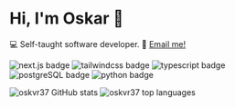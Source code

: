 # Hi, I'm Oskar 👋

💻 Self-taught software developer.
📧 [Email me!](mailto:osk.dudzinski@gmail.com)

![next.js badge](https://img.shields.io/badge/next.js-000000?style=for-the-badge&logo=next.js&logoColor=white)
![tailwindcss badge](https://img.shields.io/badge/tailwindcss-000000?style=for-the-badge&logo=tailwind-css&logoColor=white)
![typescript badge](https://img.shields.io/badge/typescript-000000?style=for-the-badge&logo=typescript&logoColor=white)
![postgreSQL badge](https://img.shields.io/badge/postgreSQL-000000?style=for-the-badge&logo=postgresql&logoColor=white)
![python badge](https://img.shields.io/badge/python-000000?style=for-the-badge&logo=python&logoColor=white)

![oskvr37 GitHub stats](https://github-readme-stats.vercel.app/api?username=oskvr37&show_icons=true&theme=midnight-purple)
![oskvr37 top languages](https://github-readme-stats.vercel.app/api/top-langs/?username=oskvr37&layout=compact&theme=midnight-purple)
